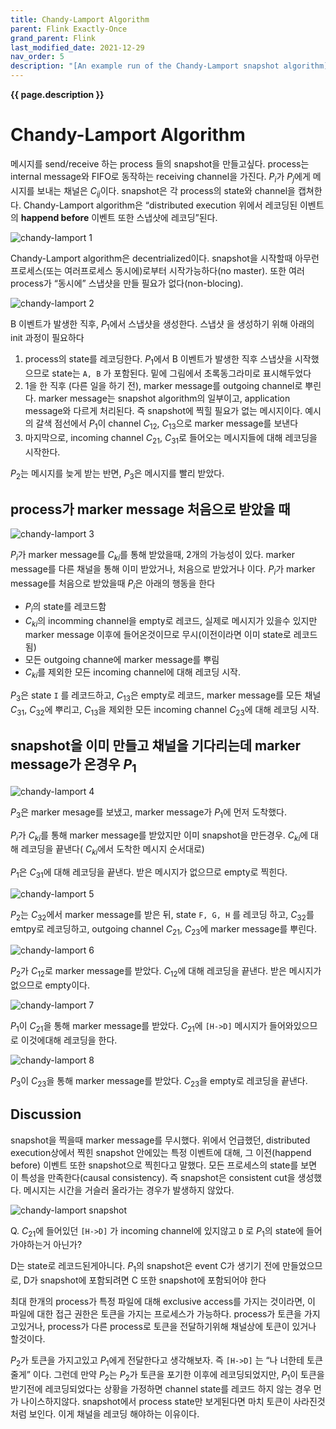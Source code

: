 ```yaml
---
title: Chandy-Lamport Algorithm
parent: Flink Exactly-Once
grand_parent: Flink
last_modified_date: 2021-12-29
nav_order: 5
description: "[An example run of the Chandy-Lamport snapshot algorithm](http://composition.al/blog/2019/04/26/an-example-run-of-the-chandy-lamport-snapshot-algorithm/) 를 번역한 글 입니다."
---
```

**{{ page.description }}**

# Chandy-Lamport Algorithm

메시지를 send/receive 하는 process 들의 snapshot을 만들고싶다. process는 internal message와 FIFO로 동작하는 receiving channel을 가진다. $P_i$가 $P_j$에게 메시지를 보내는 채널은 $C_{ij}$이다. snapshot은 각 process의 state와 channel을 캡쳐한다. Chandy-Lamport algorithm은 “distributed execution 위에서 레코딩된 이벤트의 **happend before** 이벤트 또한 스냅샷에 레코딩”된다.

![chandy-lamport 1](chandy-lamport-algorithm/Untitled.png)

Chandy-Lamport algorithm은 decentrialized이다. snapshot을 시작할때 아무런 프로세스(또는 여러프로세스 동시에)로부터 시작가능하다(no master). 또한 여러 process가 “동시에” 스냅샷을 만들 필요가 없다(non-blocing).

![chandy-lamport 2](chandy-lamport-algorithm/Untitled1.png)

B 이벤트가 발생한 직후, $P_1$에서 스냅샷을 생성한다. 스냅샷 을 생성하기 위해 아래의 init 과정이 필요하다

1. process의 state를 레코딩한다. $P_1$에서 B 이벤트가 발생한 직후 스냅샷을 시작했으므로 state는 `A, B` 가 포함된다. 밑에 그림에서 초록동그라미로 표시해두었다
2. 1을 한 직후 (다른 일을 하기 전), marker message를 outgoing channel로 뿌린다. marker message는 snapshot algorithm의 일부이고, application message와 다르게 처리된다. 즉 snapshot에 찍힐 필요가 없는 메시지이다. 예시의 갈색 점선에서 $P_1$이 channel $C_{12}$, $C_{13}$으로 marker message를 보낸다
3. 마지막으로, incoming channel $C_{21}$, $C_{31}$로 들어오는 메시지들에 대해 레코딩을 시작한다.

$P_2$는 메시지를 늦게 받는 반면, $P_3$은 메시지를 빨리 받았다.

## process가 marker message 처음으로 받았을 때

![chandy-lamport 3](chandy-lamport-algorithm/Untitled2.png)

$P_i$가 marker message를 $C_{ki}$를 통해 받았을때, 2개의 가능성이 있다. marker message를 다른 채널을 통해 이미 받았거나, 처음으로 받았거나 이다. $P_i$가 marker message를 처음으로 받았을때 $P_i$은 아래의 행동을 한다

- $P_i$의 state를 레코드함
- $C_{ki}$의 incomming channel을 empty로 레코드, 실제로 메시지가 있을수 있지만 marker message 이후에 들어온것이므로 무시(이전이라면 이미 state로 레코드됨)
- 모든 outgoing channe에 marker message를 뿌림
- $C_{ki}$를 제외한 모든 incoming channel에 대해 레코딩 시작.

$P_3$은 state `I` 를 레코드하고, $C_{13}$은 empty로 레코드, marker message를 모든 채널 $C_{31}$, $C_{32}$에 뿌리고, $C_{13}$을 제외한 모든 incoming channel $C_{23}$에 대해 레코딩 시작.

## snapshot을 이미 만들고 채널을 기다리는데 marker message가 온경우 $P_1$

![chandy-lamport 4](chandy-lamport-algorithm/Untitled3.png)

$P_3$은 marker mesage를 보냈고, marker message가 $P_1$에 먼저 도착했다.

$P_i$가 $C_{ki}$를 통해 marker message를 받았지만 이미 snapshot을 만든경우. $C_{ki}$에 대해 레코딩을 끝낸다( $C_{ki}$에서 도착한 메시지 순서대로)

$P_1$은 $C_{31}$에 대해 레코딩을 끝낸다. 받은 메시지가 없으므로 empty로 찍힌다.

![chandy-lamport 5](chandy-lamport-algorithm/Untitled4.png)

$P_2$는 $C_{32}$에서 marker message를 받은 뒤, state `F, G, H` 를 레코딩 하고, $C_{32}$를 emtpy로 레코딩하고, outgoing channel $C_{21}$, $C_{23}$에 marker message를 뿌린다.

![chandy-lamport 6](chandy-lamport-algorithm/Untitled5.png)

$P_2$가 $C_{12}$로 marker message를 받았다. $C_{12}$에 대해 레코딩을 끝낸다. 받은 메시지가 없으므로 empty이다.

![chandy-lamport 7](chandy-lamport-algorithm/Untitled6.png)

$P_1$이 $C_{21}$을 통해 marker message를 받았다. $C_{21}$에 `[H->D]` 메시지가 들어와있으므로 이것에대해 레코딩을 한다.

![chandy-lamport 8](chandy-lamport-algorithm/Untitled7.png)

$P_3$이 $C_{23}$을 통해 marker message를 받았다. $C_{23}$을 empty로 레코딩을 끝낸다.

## Discussion

snapshot을 찍을때 marker message를 무시했다. 위에서 언급했던, distributed execution상에서 찍힌 snapshot 안에있는 특정 이벤트에 대해, 그 이전(happend before) 이벤트 또한 snapshot으로 찍힌다고 말했다. 모든 프로세스의 state를 보면 이 특성을 만족한다(causal consistency). 즉 snapshot은 consistent cut을 생성했다. 메시지는 시간을 거슬러 올라가는 경우가 발생하지 않았다.

![chandy-lamport snapshot](chandy-lamport-algorithm/Untitled8.png)

Q. $C_{21}$에 들어있던 `[H->D]` 가 incoming channel에 있지않고 `D` 로 $P_1$의 state에 들어가야하는거 아닌가?

D는 state로 레코드된게아니다. $P_1$의 snapshot은 event C가 생기기 전에 만들었으므로, D가 snapshot에 포함되려면 C 또한 snapshot에 포함되어야 한다

최대 한개의 process가 특정 파일에 대해 exclusive access를 가지는 것이라면, 이 파일에 대한 접근 권한은 토큰을 가지는 프로세스가 가능하다. process가 토큰을 가지고있거나, process가 다른 process로 토큰을 전달하기위해 채널상에 토큰이 있거나 할것이다.

$P_2$가 토큰을 가지고있고 $P_1$에게 전달한다고 생각해보자. 즉 `[H->D]` 는 “나 너한테 토큰줄게” 이다. 그런데 만약 $P_2$는 $P_2$가 토큰을 포기한 이후에 레코딩되었지만, $P_1$이 토큰을 받기전에 레코딩되었다는 상황을 가정하면 channel state를 레코드 하지 않는 경우 먼가 나이스하지않다. snapshot에서 process state만 보게된다면 마치 토큰이 사라진것처럼 보인다. 이게 채널을 레코딩 해야하는 이유이다.
